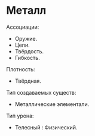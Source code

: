 # Металл

Ассоциации:
- Оружие.
- Цепи.
- Твёрдость.
- Гибкость.

Плотность:
- Твёрдная.

Тип создаваемых существ:
- Металлические элементали.

Тип урона:
- Телесный : Физический.